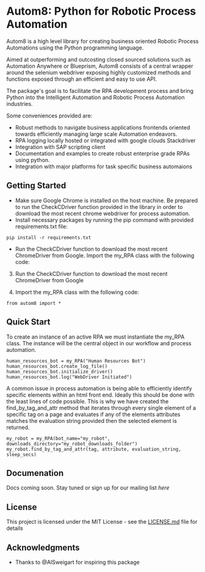 # Autom8: Python for Robotic Process Automation

Autom8 is a high level library for creating business oriented Robotic Process Automations using the Python programming language.

Aimed at outperforming and outcosting closed sourced solutions such as Automation Anywhere or Blueprism, Autom8 consists of a central wrapper around the selenium webdriver exposing highly customized methods and functions exposed through an efficient and easy to use API.

The package's goal is to facilitate the RPA development process and bring Python into the Intelligent Automation and Robotic Process Automation industries.

Some conveniences  provided are:
 - Robust methods to navigate business applications frontends oriented towards efficiently managing large scale Automation endeavors.
 - RPA logging locally hosted or integrated with google clouds Stackdriver
 - Integration with SAP scripting client
 - Documentation and examples to create robust enterprise grade RPAs using python.
 - Integration with major platforms for task specific business automaions

## Getting Started

 - Make sure Google Chrome is installed on the host machine. Be prepared to run the CheckCDriver function provided in the library in order to download the most recent chrome webdriver for process automation.
 - Install necessary packages by running the pip command with provided requirements.txt file:
```
pip install -r requirements.txt
```
 - Run the CheckCDriver function to download the most recent ChromeDriver from Google.
Import the my_RPA class with the following code:


3. Run the CheckCDriver function to download the most recent ChromeDriver from Google

4. Import the my_RPA class with the following code:
```
from autom8 import *
```

## Quick Start

To create an instance of an active RPA we must instantiate the my_RPA class. The instance will be the central object in our workflow and process automation.


```
human_resources_bot = my_RPA("Human Resources Bot")
human_resources_bot.create_log_file()
human_resources_bot.initialize_driver()
human_resources_bot.log("WebDriver Initiated")
```

A common issue in process automation is being able to efficiently identify specific elements within an html front end. Ideally this should be done with the least lines of code possible. This is why we have created the find_by_tag_and_attr method that iterates through every single element of a specific tag on a page and evaluates if any of the elements attributes matches the evaluation string provided then the selected element is returned.
```
my_robot = my_RPA(bot_name="my_robot", downloads_directory="my_robot_downloads_folder")
my_robot.find_by_tag_and_attr(tag, attribute, evaluation_string, sleep_secs)
```
## Documenation

Docs coming soon. Stay tuned or sign up for our mailing list *here*

## License

This project is licensed under the MIT License - see the [LICENSE.md](LICENSE.md) file for details

## Acknowledgments

* Thanks to @AlSweigart for inspiring this package
